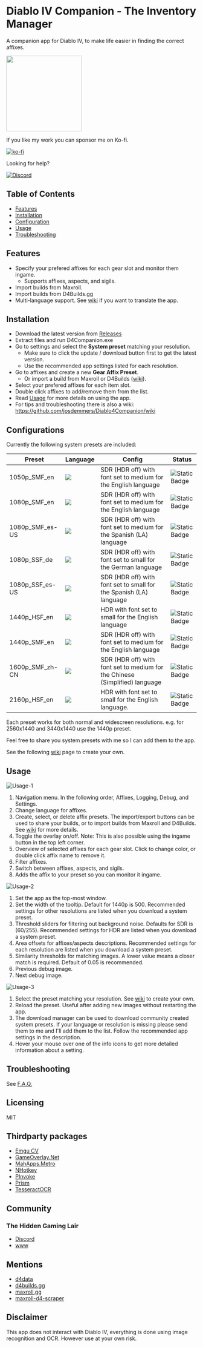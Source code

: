 # Diablo IV Companion - The Inventory Manager 

A companion app for Diablo IV, to make life easier in finding the correct affixes.

<img src="./readme/readme-001.png" width="200">

If you like my work you can sponsor me on Ko-fi.

[![ko-fi](https://ko-fi.com/img/githubbutton_sm.svg)](https://ko-fi.com/H2H1H5GCR)

Looking for help?

[![Discord](https://img.shields.io/discord/320539672663031818?style=flat&logo=discord&label=discord)](https://th.gl/discord)

## Table of Contents

- [Features](https://github.com/josdemmers/Diablo4Companion#features)
- [Installation](https://github.com/josdemmers/Diablo4Companion#installation)
- [Configuration](https://github.com/josdemmers/Diablo4Companion#configuration)
- [Usage](https://github.com/josdemmers/Diablo4Companion#Usage)
- [Troubleshooting](https://github.com/josdemmers/Diablo4Companion#Troubleshooting)

## Features

- Specify your prefered affixes for each gear slot and monitor them ingame.
  - Supports affixes, aspects, and sigils.
- Import builds from Maxroll.
- Import builds from D4Builds.gg
- Multi-language support. See [wiki](https://github.com/josdemmers/Diablo4Companion/wiki/How-to-create-translations) if you want to translate the app. 

## Installation

- Download the latest version from [Releases](https://github.com/josdemmers/Diablo4Companion/releases)
- Extract files and run D4Companion.exe
- Go to settings and select the **System preset** matching your resolution.
  - Make sure to click the update / download button first to get the latest version.
  - Use the recommended app settings listed for each resolution.
- Go to affixes and create a new **Gear Affix Preset**.
  - Or import a build from Maxroll or D4Builds ([wiki](https://github.com/josdemmers/Diablo4Companion/wiki/How-to-import-and-export-builds)).
- Select your prefered affixes for each item slot.
- Double click affixes to add/remove them from the list.
- Read [Usage](https://github.com/josdemmers/Diablo4Companion#Usage) for more details on using the app.
- For tips and troubleshooting there is also a wiki: https://github.com/josdemmers/Diablo4Companion/wiki

## Configurations

Currently the following system presets are included:


| Preset           | Language                                        | Config                                                                      |  Status                                                          |
| ---------------- | ----------------------------------------------- | --------------------------------------------------------------------------- | ---------------------------------------------------------------- |
| 1050p_SMF_en     | <img src="./D4Companion/Images/Flags/enUS.png"> | SDR (HDR off) with font set to medium for the English language              | ![Static Badge](https://img.shields.io/badge/status-unknown-red) |
| 1080p_SMF_en     | <img src="./D4Companion/Images/Flags/enUS.png"> | SDR (HDR off) with font set to medium for the English language              | ![Static Badge](https://img.shields.io/badge/status-ready-green) |
| 1080p_SMF_es-US  | <img src="./D4Companion/Images/Flags/esES.png"> | SDR (HDR off) with font set to medium for the Spanish (LA) language         | ![Static Badge](https://img.shields.io/badge/status-unknown-red) |
| 1080p_SSF_de     | <img src="./D4Companion/Images/Flags/deDE.png"> | SDR (HDR off) with font set to small for the German language                | ![Static Badge](https://img.shields.io/badge/status-unknown-red) |
| 1080p_SSF_es-US  | <img src="./D4Companion/Images/Flags/esES.png"> | SDR (HDR off) with font set to small for the Spanish (LA) language          | ![Static Badge](https://img.shields.io/badge/status-unknown-red) |
| 1440p_HSF_en     | <img src="./D4Companion/Images/Flags/enUS.png"> | HDR with font set to small for the English language                         | ![Static Badge](https://img.shields.io/badge/status-unknown-red) |
| 1440p_SMF_en     | <img src="./D4Companion/Images/Flags/enUS.png"> | SDR (HDR off) with font set to medium for the English language              | ![Static Badge](https://img.shields.io/badge/status-ready-green) |
| 1600p_SMF_zh-CN  | <img src="./D4Companion/Images/Flags/zhCN.png"> | SDR (HDR off) with font set to medium for the Chinese (Simplified) language | ![Static Badge](https://img.shields.io/badge/status-unknown-red) |
| 2160p_HSF_en     | <img src="./D4Companion/Images/Flags/enUS.png"> | HDR with font set to small for the English language.                        | ![Static Badge](https://img.shields.io/badge/status-unknown-red) |

Each preset works for both normal and widescreen resolutions. e.g. for 2560x1440 and 3440x1440 use the 1440p preset.

Feel free to share you system presets with me so I can add them to the app.

See the following [wiki](https://github.com/josdemmers/Diablo4Companion/wiki/How-to-create-a-new-System-Preset) page to create your own.

## Usage

![Usage-1](./readme/readme-002.png)

1. Navigation menu. In the following order, Affixes, Logging, Debug, and Settings.
2. Change language for affixes.
3. Create, select, or delete affix presets. The import/export buttons can be used to share your builds, or to import builds from Maxroll and D4Builds. See [wiki](https://github.com/josdemmers/Diablo4Companion/wiki/How-to-import-and-export-builds) for more details.
4. Toggle the overlay on/off. Note: This is also possible using the ingame button in the top left corner.
5. Overview of selected affixes for each gear slot. Click to change color, or double click affix name to remove it.
6. Filter affixes.
7. Switch between affixes, aspects, and sigils.
8. Adds the affix to your preset so you can monitor it ingame.

![Usage-2](./readme/readme-003.png)

1. Set the app as the top-most window.
2. Set the width of the tooltip. Default for 1440p is 500. Recommended settings for other resolutions are listed when you download a system preset.
3. Threshold sliders for filtering out background noise. Defaults for SDR is (60/255). Recommended settings for HDR are listed when you download a system preset.
4. Area offsets for affixes/aspects descriptions. Recommended settings for each resolution are listed when you download a system preset.
5. Similarity thresholds for matching images. A lower value means a closer match is required. Default of 0.05 is recommended.
6. Previous debug image.
7. Next debug image.

![Usage-3](./readme/readme-004.png)

1. Select the preset matching your resolution. See [wiki](https://github.com/josdemmers/Diablo4Companion/wiki/How-to-create-a-new-System-Preset) to create your own.
2. Reload the preset. Useful after adding new images without restarting the app.
3. The download manager can be used to download community created system presets. If your language or resolution is missing please send them to me and I'll add them to the list. Follow the recommended app settings in the description.
4. Hover your mouse over one of the info icons to get more detailed information about a setting.

## Troubleshooting

See [F.A.Q.](https://github.com/josdemmers/Diablo4Companion/wiki#frequently-asked-questions)

## Licensing

MIT

## Thirdparty packages

- [Emgu CV](https://www.emgu.com/wiki/index.php/Main_Page)
- [GameOverlay.Net](https://github.com/michel-pi/GameOverlay.Net)
- [MahApps.Metro](https://github.com/MahApps/MahApps.Metro)
- [NHotkey](https://github.com/thomaslevesque/NHotkey)
- [PInvoke](https://github.com/dotnet/pinvoke)
- [Prism](https://github.com/PrismLibrary/Prism)
- [TesseractOCR](https://github.com/Sicos1977/TesseractOCR)

## Community

### The Hidden Gaming Lair

- [Discord](https://th.gl/discord)
- [www](https://www.th.gl/)

## Mentions

- [d4data](https://github.com/blizzhackers/d4data)
- [d4builds.gg](https://d4builds.gg/)
- [maxroll.gg](https://maxroll.gg/d4/build-guides)
- [maxroll-d4-scraper](https://github.com/danparizher/maxroll-d4-scraper)

## Disclaimer

This app does not interact with Diablo IV, everything is done using image recognition and OCR. However use at your own risk.
